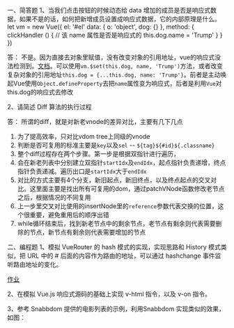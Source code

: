 一、简答题
1、当我们点击按钮的时候动态给 data 增加的成员是否是响应式数据，如果不是的话，如何把新增成员设置成响应式数据，它的内部原理是什么。
let vm = new Vue({
 el: '#el'
 data: {
  o: 'object',
  dog: {}
 },
 method: {
  clickHandler () {
   // 该 name 属性是否是响应式的
   this.dog.name = 'Trump'
  }
 }
})
 

答： 不是。因为直接去对象里赋值，没有改变对象的引用地址，vue的响应式没法检测到。[文档](https://cn.vuejs.org/v2/guide/reactivity.html)。可以使用`vm.$set(this.dog, name, 'Trump')`方法，或者改变复杂对象的引用地址`this.dog = {...this.dog, name: 'Trump'}`。前者是主动唤起Vue使用`Object.defineProperty`去把`name`属性变为响应式，后者是利用`Vue`对this.dog的响应式去修改

2、请简述 Diff 算法的执行过程
 
答： 所谓的diff，就是对新老vnode的差异对比，主要有几下几点

1. 为了提高效率，只对比vdom tree上同级的vnode
2. 判断是否可复用的标准主要是`key`以及`sel` -- `${tag}${#id}${.classname}`
3. 整个diff过程存在两个步骤。第一步是根据双指针进行遍历，
4. 会在新老列表中分别建立双指针`startIdx`及`endIdx`，起点指针负责递增，终点指针负责递减。遍历出口是`startIdx`大于`endIdx`
5. 对比的方式主要有4个分支，新旧起点，新旧终点，以及终点起点的交叉对比。这里面主要是找出所有可复用的dom，通过patchVNode函数修改老节点之后，根据情况的不同复用
6. 上一步里交叉对比使用的insertNode里的`reference`参数代表交换的位置，这个很重要，避免重用后的顺序出错
7. while循环结束后，找到新老节点中的剩余节点，老节点有剩余则代表需要删除的节点，新节点有剩余则代表需要增加的节点

二、编程题
1、模拟 VueRouter 的 hash 模式的实现，实现思路和 History 模式类似，把 URL 中的 # 后面的内容作为路由的地址，可以通过 hashchange 事件监听路由地址的变化。

[作业](./practise/vue-router-test)

2、在模拟 Vue.js 响应式源码的基础上实现 v-html 指令，以及 v-on 指令。
 

3、参考 Snabbdom 提供的电影列表的示例，利用Snabbdom 实现类似的效果，如图：